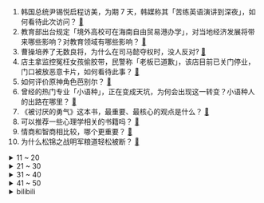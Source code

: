 1. 韩国总统尹锡悦启程访美，为期 7 天，韩媒称其「苦练英语演讲到深夜」，如何看待此次访问？ [:link:](https://www.zhihu.com/question/597450441)
2. 教育部出台规定「境外高校可在海南自由贸易港办学」，对当地经济发展将带来哪些影响？对教育领域有哪些影响？ [:link:](https://www.zhihu.com/question/597478488)
3. 曹操培养了无数良将，为什么在司马懿夺权时，没人反对? [:link:](https://www.zhihu.com/question/597213215)
4. 店主拿监控冤枉女孩偷胶带，民警称「老板已道歉」，该店目前已关门停业，门口被放恶意卡片，如何看待此事？ [:link:](https://www.zhihu.com/question/597247083)
5. 如何评价原神角色芭别尔？ [:link:](https://www.zhihu.com/question/579341337)
6. 曾经的热门专业「小语种」，正在变成天坑，为何会出现这一转变？小语种人的出路在哪里？ [:link:](https://www.zhihu.com/question/597419112)
7. 《被讨厌的勇气》这本书，最重要、最核心的观点是什么？ [:link:](https://www.zhihu.com/question/573595402)
8. 可以推荐一些心理学相关的书籍吗？ [:link:](https://www.zhihu.com/question/591612553)
9. 情商和智商相比较，哪个更重要？ [:link:](https://www.zhihu.com/question/597148264)
10. 为什么松锦之战明军粮道轻松被断？ [:link:](https://www.zhihu.com/question/595927906)
<details>
<summary>11 ~ 20</summary>

11. 淄博烧烤火了，淄博财政收入增速由负转正、一季度增幅跃居全省第三，淄博烧烤对当地经济带动力有多强？ [:link:](https://www.zhihu.com/question/596730648)
12. 东南大学党委发布「关于免去袁某某职务的通知」，此前网传其「马院院长在工作群发色情照」，哪些信息需关注？ [:link:](https://www.zhihu.com/question/597485495)
13. 陆奇最新演讲时表示 OpenAI 发展边界未来比谷歌大，可能大 10 倍，判断依据有哪些？你怎么看？ [:link:](https://www.zhihu.com/question/597428103)
14. 腾讯登月计划旗舰游戏暂停研发，下一个《 原神 》难产，这背后有何原因？ [:link:](https://www.zhihu.com/question/597442132)
15. 假如细胞有了自己的意识，人类做什么事会让他们大声尖叫？ [:link:](https://www.zhihu.com/question/597270717)
16. 跟人事谈了工资4w月薪给我发来 offer税前4w，工资构成为基本工资1w+绩效工资3w，请问有坑吗？ [:link:](https://www.zhihu.com/question/597192299)
17. 四女子以为菠菜无主薅百斤被拘，该事件起到了哪些警示作用？ [:link:](https://www.zhihu.com/question/597225887)
18. 五一民宿现涨价毁约潮，平台罚金赶不上涨价收益，民宿宁可违约也要「赶客」，该如何维权？如何治理此乱象？ [:link:](https://www.zhihu.com/question/597430133)
19. 开烧烤店需要怎么做？ [:link:](https://www.zhihu.com/question/331441133)
20. 李佳琦等五位主播被点名，消费维权舆情主要在产品质量和虚假宣传， 如何实现对「网红主播」的有效监管？ [:link:](https://www.zhihu.com/question/597445894)
</details>
<details>
<summary>21 ~ 30</summary>

21. 网易起诉暴雪要求退还 3 亿元，涉停服游戏相关退款和预付保证金等，如何从法律角度解读？ [:link:](https://www.zhihu.com/question/597460920)
22. 存款利率下调是否有利于刺激消费？能释放内需潜能吗？ [:link:](https://www.zhihu.com/question/597096895)
23. 如果善良的人不被善待，还有必要善良吗？ [:link:](https://www.zhihu.com/question/594217538)
24. 如何评价《宿命之环》第一部梦魇？ [:link:](https://www.zhihu.com/question/597451479)
25. 悬疑剧《漫长的季节》中有哪些细思极恐的细节？ [:link:](https://www.zhihu.com/question/595625315)
26. 现在人工智能做插画越来越厉害了，插画会被取代吗？ [:link:](https://www.zhihu.com/question/597389916)
27. 存款利率调降是否能约束银行对存款的不理性竞争行为？是否能更好地防范金融风险？ [:link:](https://www.zhihu.com/question/597096860)
28. 2022年法考主观题出成绩了，你们考得怎么样? [:link:](https://www.zhihu.com/question/597473017)
29. 游戏为什么会成为第九艺术？是偶然还是必然？ [:link:](https://www.zhihu.com/question/596748524)
30. 为什么明明知道宠物听不懂，主人还是很爱和宠物说话？ [:link:](https://www.zhihu.com/question/596852769)
</details>
<details>
<summary>31 ~ 40</summary>

31. 如何评价新番《我推的孩子》引起的巨大争议？ [:link:](https://www.zhihu.com/question/595837646)
32. 有没有人知道，挖到年薪百万 CEO 的猎头是啥样的？ [:link:](https://www.zhihu.com/question/595123828)
33. 4 月 24 日沪指跌 0.78% 失守 3300 点，传媒、游戏股逆势掀涨停潮，如何分析今日行情？ [:link:](https://www.zhihu.com/question/597444710)
34. 大家有什么沙雕的群名呢？ [:link:](https://www.zhihu.com/question/391360898)
35. 刘备为什么不能扫平天下？ [:link:](https://www.zhihu.com/question/596431223)
36. 《武林外传》里白展堂为什么那么怂呢？ [:link:](https://www.zhihu.com/question/529895441)
37. 你们公司上班的时候可以听歌吗，老板对于上班听歌有意见吗？ [:link:](https://www.zhihu.com/question/596351181)
38. 有没有一张照片让你觉得你的猫被你养的很好？ [:link:](https://www.zhihu.com/question/596919746)
39. 尹锡悦访美前外媒爆料「事关中国问题上，美政府又对韩国提要求」，可能涉及哪些内容？ [:link:](https://www.zhihu.com/question/597444092)
40. 外交部领事司表示「千方百计保护在苏丹中国同胞的生命安全」，目前当地情况如何? [:link:](https://www.zhihu.com/question/597243299)
</details>
<details>
<summary>41 ~ 50</summary>

41. 陆奇发表演讲「新范式 新时代 新机会」，有哪些观点值得讨论？ [:link:](https://www.zhihu.com/question/597435854)
42. 猫咪吃冻干猫粮好还是普通猫粮好？ [:link:](https://www.zhihu.com/question/485833243)
43. 《原神》坎瑞亚也是对抗漆黑兽潮的，为什么七神还要覆灭坎瑞亚？ [:link:](https://www.zhihu.com/question/596689126)
44. 宅家生活中，有什么好物能瞬间提升「家庭幸福感」？ [:link:](https://www.zhihu.com/question/595317516)
45. 很好奇除了工作优势，考研究生还有什么好处？ [:link:](https://www.zhihu.com/question/507702195)
46. 陆奇认为下一时代典型职业是创业者和科学家，这能否给你的职业规划带来启示？ [:link:](https://www.zhihu.com/question/597432725)
47. 怎样用 Excel 做数据分析？ [:link:](https://www.zhihu.com/question/19754722)
48. 有没有某个瞬间，人工智能体现的价值让你感到震撼？ [:link:](https://www.zhihu.com/question/597455881)
49. 动画电影《灌篮高手》里，三井寿为什么要叫来一群人殴打宫城良田？ [:link:](https://www.zhihu.com/question/596583690)
50. 22-23 赛季 NBA 森林狼 114:108 掘金，总分扳为 1:3，如何评价这场比赛？ [:link:](https://www.zhihu.com/question/597419454)
</details><details>
<summary>bilibili</summary>

1. 手机炸弹 [:link:](//www.bilibili.com/video/BV1BT411n76q)
2. 足球是这么踢的？？？？？ [:link:](//www.bilibili.com/video/BV1dv4y177kB)
3. 劳斯莱斯不让我进展台，我买了一辆仰望U8！跟我一起疯狂买车吧！ [:link:](//www.bilibili.com/video/BV1xV4y1o7WP)
4. 史上最离谱随机挑战！我们居然随机到去找华晨宇蹭饭！！！ [:link:](//www.bilibili.com/video/BV1HL411v7CX)
5. gang丝球，全款拿下 [:link:](//www.bilibili.com/video/BV1bh411j7T9)
6. SEVENTEEN 'Super' Official MV [:link:](//www.bilibili.com/video/BV1dg4y1j7Eg)
7. 【老番茄/母哥】老番茄求婚现场全程！！太甜啦！！！ [:link:](//www.bilibili.com/video/BV1xh4y1p7K4)
8. 高手对话，往往只有几秒钟反应时间，张仲平整合资源的时候，让三方都非常体面，说的话也是天衣无缝。#为人处世 # [:link:](//www.bilibili.com/video/BV1za4y1P7vq)
9. 《明日方舟》四周年庆典活动宣传pv [:link:](//www.bilibili.com/video/BV1DM411V72x)
10. 天价海胆专门店，图文不符不能忍！【凭啥这么贵ep59- 胆道】 [:link:](//www.bilibili.com/video/BV1Ws4y1A7ha)
<details>
<summary>11 ~ 20</summary>

11. 《崩坏：星穹铁道》希儿角色PV——「一夜无事」 [:link:](//www.bilibili.com/video/BV1bh411E7SQ)
12. “很奇怪，我发现这头大象是没有脸的” [:link:](//www.bilibili.com/video/BV1Yc411H7Ay)
13. 当你把台球练到极致 7.0 [:link:](//www.bilibili.com/video/BV1Mv4y1E7tq)
14. 在海拔3600的山上用十二前爸爸8000块买的dv吸了三瓶氧录下了这段舞蹈，你们觉得怎么样 [:link:](//www.bilibili.com/video/BV1cg4y177s2)
15. 吃个街头烧烤并回复一下为啥没更新的问题 [:link:](//www.bilibili.com/video/BV1Do4y1b7Ed)
16. 2023明日方舟四周年生日创作派对「寻宝！萨尔贡奇旅」 [:link:](//www.bilibili.com/video/BV1H14y1f7Mx)
17. 以戏渡人，90岁济公爷爷的人生旅程。【游本昌】 [:link:](//www.bilibili.com/video/BV1go4y1b7Lz)
18. 【36氪】我用AI开了家“假”淘宝店，居然真的有人下单？ [:link:](//www.bilibili.com/video/BV15v4y1E7zV)
19. 草原上的软石头不要捡，因为你不知道它究竟是什么…… [:link:](//www.bilibili.com/video/BV18o4y1574c)
20. 当重庆小学生采访中国科学家，笑得我鼻涕泡都出来了… [:link:](//www.bilibili.com/video/BV1Tc411J7AX)
</details>
<details>
<summary>21 ~ 30</summary>

21. 挑战！退役特种兵化妆成坏人，去缅北金三角湄公河会发生什么事！肌肉能否给我带来安全感！ [:link:](//www.bilibili.com/video/BV1b14y1f7HL)
22. 《世界读书日 可以不读书》 | 罗翔给不读书人的「书」单 [:link:](//www.bilibili.com/video/BV1Qk4y1a7tz)
23. 【崩坏星穹铁道入坑指南】第一期：零基础超全面内容介绍：发展思路+体力规划+卡池副本介绍，全面了解米哈游的新游戏 [:link:](//www.bilibili.com/video/BV1Yh4y1H7CS)
24. 这个视频我囤了一年！ [:link:](//www.bilibili.com/video/BV1Hk4y1Y76z)
25. 一键35634伤害！LOL位面数值大崩坏！这就是百倍界王拳？！【有点骚东西】 [:link:](//www.bilibili.com/video/BV1qm4y1y7KX)
26. 你有经历什么让你觉得美好的事情吗？ [:link:](//www.bilibili.com/video/BV1xo4y1b7Fy)
27. 文化人吵架 [:link:](//www.bilibili.com/video/BV1th411j7Zp)
28. 如果说我是认真的，那你呢？ [:link:](//www.bilibili.com/video/BV1LT411n7RA)
29. ⚡️ 原 来 它 们 会 说 话 ⚡️ [:link:](//www.bilibili.com/video/BV1fa4y1P7LW)
30. 第一个被AI取代的老师！已经出现了！！ [:link:](//www.bilibili.com/video/BV1Lc411J73u)
</details>
<details>
<summary>31 ~ 40</summary>

31. Slamdunk VS NBA (LR) [:link:](//www.bilibili.com/video/BV1XP411m7xS)
32. 【阿斗】只有2万人看过的高智商犯罪电影，利用数学公式杀死14人，结局看完让人唏嘘！《深度谜案》 [:link:](//www.bilibili.com/video/BV1Ac411H7Xo)
33. 会画画的“牌佬”有多恐怖？【游戏王】 [:link:](//www.bilibili.com/video/BV1Y14y1f7qw)
34. 瘦脸和脖子最好的运动，值得尝试 [:link:](//www.bilibili.com/video/BV1LX4y167XQ)
35. 林黛玉三打白骨精 [:link:](//www.bilibili.com/video/BV14o4y1b7bX)
36. 【STN快报第七季13】只要几千块，你就能拥有一台打不了游戏的掌机 [:link:](//www.bilibili.com/video/BV1oo4y1b7Fr)
37. 又是一年一度的世界读书日，今年为大家带来的是挪威著名戏剧家易卜生的四部戏剧作品。 [:link:](//www.bilibili.com/video/BV1xV4y1o78N)
38. "毕叶" [:link:](//www.bilibili.com/video/BV1kT411n7xG)
39. 雪distance，泰裤辣，格局太MINI都是什么梗？【断网补全计划3】 [:link:](//www.bilibili.com/video/BV1LV4y1o7my)
40. 闭关3个月只为重现遗失的山海经世界，但预告片。。。【狂想山海经】 [:link:](//www.bilibili.com/video/BV13M4y1a7ib)
</details>
<details>
<summary>41 ~ 50</summary>

41. 骑行穿越无人区去新疆，为了安全住进地下涵洞，一觉醒来居然下雪了 [:link:](//www.bilibili.com/video/BV1Gs4y1A7Kx)
42. 地下魔道团。 [:link:](//www.bilibili.com/video/BV1Fa4y1N7WQ)
43. 操场一个亚门钢太郎我没开玩笑 [:link:](//www.bilibili.com/video/BV1xc411n72S)
44. 说我像扫把星我就把他剪的也像扫把星 [:link:](//www.bilibili.com/video/BV1vs4y1A7zd)
45. 宁管这叫刮刮乐？ [:link:](//www.bilibili.com/video/BV12s4y1R7P3)
46. 我给这部电影打了满分，它的治愈力量直冲人的天灵盖 [:link:](//www.bilibili.com/video/BV1og4y1j7ke)
47. “这 是 一 场 让 所 有 玩 家 「抓狂」的 直 播” [:link:](//www.bilibili.com/video/BV1W14y1f7st)
48. This light [:link:](//www.bilibili.com/video/BV1Xo4y1t7ms)
49. 别人做车展，我们做冰淇淋展~ [:link:](//www.bilibili.com/video/BV19o4y1t7J6)
50. 什么叫营销号？这种就是！ [:link:](//www.bilibili.com/video/BV1Hg4y177i5)
</details>
<details>
<summary>51 ~ 60</summary>

51. 球2前50分钟究竟埋藏了多少细节？《流浪地球2》全片解析03 [:link:](//www.bilibili.com/video/BV1uk4y1J7Yd)
52. 俄罗斯丈母娘来终于中国啦 一波三折 相见时刻感动落泪 [:link:](//www.bilibili.com/video/BV1km4y127EG)
53. 【干货】如何分辨柴犬和面包 [:link:](//www.bilibili.com/video/BV1is4y1d7nA)
54. 中国人，你是懂基建的。 2 周年了，聊聊中国空间站到底是如何建成的？ [:link:](//www.bilibili.com/video/BV16v4y1E7SE)
55. 【时代少年团】《时代夏令营2》02:海岛病院之谜 [:link:](//www.bilibili.com/video/BV1Hg4y177Gx)
56. 倘若没有神魔，我们便是顺遂一生的帝后 | 被支配的配角的一生【凛裳】 [:link:](//www.bilibili.com/video/BV1hh411j7eY)
57. 【鬼谷说】海绵：轮回引渡人 [:link:](//www.bilibili.com/video/BV1Qh411E7LL)
58. 见面三次，就约会吧！ [:link:](//www.bilibili.com/video/BV1bv4y1E7hd)
59. “What will your verse be？” [:link:](//www.bilibili.com/video/BV1Lh4y1p7Cm)
60. 多组镜头首次公开！【蛟龙行动】来了！ [:link:](//www.bilibili.com/video/BV1Yc411H7MY)
</details>
<details>
<summary>61 ~ 70</summary>

61. 自助串串仨战士1100根破自己的记录 [:link:](//www.bilibili.com/video/BV1xv4y1E72Z)
62. "再来一场属于鬼畜的史诗级盛宴！" [:link:](//www.bilibili.com/video/BV1po4y1b7fh)
63. 【原神】80原石+限定可莉出行皮肤！支付宝绿色出行领原石活动 [:link:](//www.bilibili.com/video/BV1vv4y1E7w3)
64. 坤  坤  直  面  过  去 [:link:](//www.bilibili.com/video/BV1CM411L7Ru)
65. 全员高燃泪目｜无论夏日重现多少次，我都会找到你 [:link:](//www.bilibili.com/video/BV14m4y1y7za)
66. 秀与被秀一念之间 {一定要看到最后} [:link:](//www.bilibili.com/video/BV1B14y1f7jG)
67. 四月新番？！银魂第四季开播？！ [:link:](//www.bilibili.com/video/BV1qg4y1j7pm)
68. 愿与愁 [:link:](//www.bilibili.com/video/BV1rP411S7zw)
69. 泰酷辣～ [:link:](//www.bilibili.com/video/BV1No4y177Ah)
70. 一份麻婆豆腐要480？哪来的勇气敢卖这么贵？ [:link:](//www.bilibili.com/video/BV1Xh411E7p3)
</details>
<details>
<summary>71 ~ 80</summary>

71. 看完今年五一的调休通知，我人快没了【雪鸡观察局168】 [:link:](//www.bilibili.com/video/BV1nc411J7jj)
72. 赛尔号最阴间BOSS，up主充1000块去打结果.... [:link:](//www.bilibili.com/video/BV1nX4y1B7q2)
73. 公孙离：这就是极限身法！ [:link:](//www.bilibili.com/video/BV1eV4y1o7bX)
74. 【没啥用科技】2023股东年度汇报 [:link:](//www.bilibili.com/video/BV1mM411V711)
75. 【医学博士】20岁，高血压，生活会失去哪些快乐？| 2亿人都有的病，却从未被重视 [:link:](//www.bilibili.com/video/BV1jh4y1p74c)
76. 农村白事上的《老鼠娶亲》诡异又喜庆 [:link:](//www.bilibili.com/video/BV1Us4y1w7AA)
77. 我不想上岸了，我只想做一个浪漫的女孩 [:link:](//www.bilibili.com/video/BV1rP411m7Wk)
78. 海豚为啥会被船头推着走？轮船球鼻艏减阻和海豚蹭船原理 [:link:](//www.bilibili.com/video/BV1W14y1f7W1)
79. oiiaioooooiai，但是🐔 [:link:](//www.bilibili.com/video/BV1Fv4y1J7ES)
80. 《 神 仙 鸡 》 [:link:](//www.bilibili.com/video/BV1HV4y1o77u)
</details>
<details>
<summary>81 ~ 90</summary>

81. 无广！十几件衣服0踩雷！ [:link:](//www.bilibili.com/video/BV1km4y12757)
82. 炸裂说唱《泰 裤 辣》 [:link:](//www.bilibili.com/video/BV1rh4y1H7yT)
83. 采访路上刚谈恋爱一秒就分手？ [:link:](//www.bilibili.com/video/BV1gk4y1J7ti)
84. 【烂活电竞45】JDG春决夺魁！MSI赛力大盘点！转会期风云突变！ [:link:](//www.bilibili.com/video/BV1nm4y1y7o2)
85. 我们从网上一次又一次地买来了新玩具只是这次没能全剪完于是就放了一半出来... [:link:](//www.bilibili.com/video/BV1sc411H7Hf)
86. 啊？8.0 [:link:](//www.bilibili.com/video/BV1fP411m7fK)
87. 工地10元离谱盒饭，有奥尔良大汉堡纯手工脆皮肠和红烧肉，工友一抢而空！ [:link:](//www.bilibili.com/video/BV1mP411m7H8)
88. 那些不听话的女孩，最后都怎么样了 [:link:](//www.bilibili.com/video/BV1q14y1f7LM)
89. 安全裤不应该是给男生穿的嘛？尤其是变态 [:link:](//www.bilibili.com/video/BV11T411n7e6)
90. 弱智吧为何成为AI头号公敌 [:link:](//www.bilibili.com/video/BV1pT411n73j)
</details>
<details>
<summary>91 ~ 100</summary>

91. 泰裤辣级【不要笑挑战】只有4.22%的人能忍住不笑看到最后！！！ [:link:](//www.bilibili.com/video/BV1hV4y1o7s5)
92. 华农兄弟：这鸡不长肉也不下蛋，留着也没用，拿去河边烤了 [:link:](//www.bilibili.com/video/BV1Hm4y1y71x)
93. 命题组专家希望你永远别刷这张卷子｜因为它，比高考真题更像真题。 [:link:](//www.bilibili.com/video/BV1Jo4y1j7ha)
94. 【鱼肉肉】妮干嘛！ [:link:](//www.bilibili.com/video/BV1os4y1A7vC)
95. 【用智慧修仙】奇葩男主拜入仙门，每次做出的选择都能笑死人 [:link:](//www.bilibili.com/video/BV1Eh4y1p7R9)
96. 本是天选权谋人，奈何生错仙侠本。主打一个互相灭族的双向奔赴。【李承鄞X叶冰裳｜高燃向】 [:link:](//www.bilibili.com/video/BV1DM4y1h7DA)
97. 【基德】星舰意味着什么？ [:link:](//www.bilibili.com/video/BV1eT411n7vs)
98. 16家简约高级的男装店铺：轻熟丨通勤丨性价比爆棚丨质量完爆优衣库！ [:link:](//www.bilibili.com/video/BV1av4y1E7EZ)
99. “饭后走一走，路边又吃九十九” [:link:](//www.bilibili.com/video/BV1XX4y1q7Tj)
100. 【灵能手书】阳光开朗大男孩 [:link:](//www.bilibili.com/video/BV1as4y1d7QR)
</details></details>